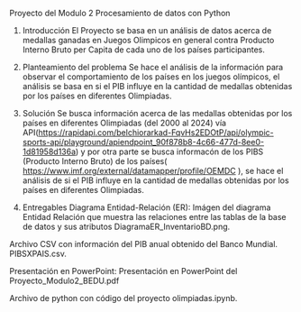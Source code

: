 Proyecto del Modulo 2 Procesamiento de datos con Python

1. Introducción
El Proyecto se basa en un análisis de datos acerca de medallas ganadas en Juegos Olimpicos en general contra Producto Interno Bruto per Capita de cada uno de los países participantes.

2. Planteamiento del problema
Se hace el análisis de la información para observar el comportamiento de los países en los juegos olímpicos, el análisis se basa en si el PIB influye en la cantidad de medallas obtenidas por los países en diferentes Olimpiadas.

4. Solución
Se busca información acerca de las medallas obtenidas por los países en diferentes Olimpiadas (del 2000 al 2024) vía API(https://rapidapi.com/belchiorarkad-FqvHs2EDOtP/api/olympic-sports-api/playground/apiendpoint_90f878b8-4c66-477d-8ee0-1d81958d136a) y por otra parte se busca informacón de los PIBS (Producto Interno Bruto) de los países( https://www.imf.org/external/datamapper/profile/OEMDC ), se hace el análisis de si el PIB influye en la cantidad de medallas obtenidas por los países en diferentes Olimpiadas.

6. Entregables
Diagrama Entidad-Relación (ER): Imágen del diagrama Entidad Relación que muestra las relaciones entre las tablas de la base de datos y sus atributos DiagramaER_InventarioBD.png.

Archivo CSV con información del PIB anual obtenido del Banco Mundial. PIBSXPAIS.csv.

Presentación en PowerPoint: Presentación en PowerPoint del Proyecto_Modulo2_BEDU.pdf

Archivo de python con código del proyecto olimpiadas.ipynb.
